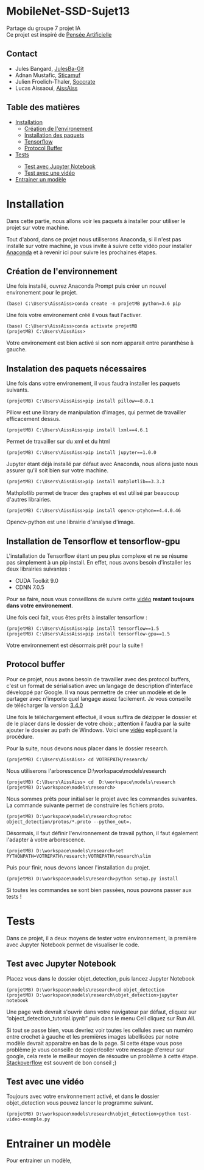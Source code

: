 # MobileNet-SSD-Sujet13
Partage du groupe 7 projet IA <br>
Ce projet est inspiré de [Pensée Artificielle](https://penseeartificielle.fr/mobilenet-ssd-identifier-objets-camera-smartphone/)

## Contact 

* Jules Bangard, [JulesBa-Git](https://github.com/JulesBa-Git) 
* Adnan Mustafic, [Sticamuf](https://github.com/Sticamuf) 
* Julien Froelich-Thaler, [Soccrate](https://github.com/Soccrate)
* Lucas Aissaoui, [AissAiss](https://github.com/AissAiss)

## Table des matières 

<ul>
	<li><a href="#Install">Installation</a>
        <ul>
            <li><a href="creatoin">Création de l'environement</a></li>
            <li><a href="paquets">Installation des paquets</a></li>
            <li><a href="tf">Tensorflow</a></li>
            <li><a href="protoc">Protocol Buffer</a></li>
        </ul>
    </li>
    <li><a href="#Test">Tests</a></li>
        <ul>
            <li><a href="jupyter">Test avec Jupyter Notebook</a></li>
            <li><a href="video">Test avec une vidéo</a></li>
        </ul>
    <li><a href='#Entrainer'>Entrainer un modèle</a></li>
    
</ul>


# Installation
<a id='Installation'></a>

Dans cette partie, nous allons voir les paquets à installer pour utiliser le projet sur votre machine. 

Tout d'abord, dans ce projet nous utiliserons Anaconda, si il n'est pas installé sur votre machine, je vous invite à suivre cette vidéo pour installer [Anaconda](https://www.youtube.com/watch?v=jaw5FhWx2Bk&ab_channel=MachineLearnia) et à revenir ici pour suivre les prochaines étapes.

## Création de l'environnement 
<a href='creatoin'></a>

Une fois installé, ouvrez Anaconda Prompt puis créer un nouvel environement pour le projet. 

```shell 
(base) C:\Users\AissAiss>conda create -n projetMB python=3.6 pip 
```
Une fois votre environement créé il vous faut l'activer. 

```shell 
(base) C:\Users\AissAiss>conda activate projetMB
(projetMB) C:\Users\AissAiss>
```
Votre environement est bien activé si son nom apparait entre paranthèse à gauche.

## Instalation des paquets nécessaires
<a href='paquets'></a>

Une fois dans votre environement, il vous faudra installer les paquets suivants.

```shell 
(projetMB) C:\Users\AissAiss>pip install pillow==8.0.1
```
Pillow est une library de manipulation d'images, qui permet de travailler efficacement dessus.

```shell 
(projetMB) C:\Users\AissAiss>pip install lxml==4.6.1
```
Permet de travailler sur du xml et du html

```shell 
(projetMB) C:\Users\AissAiss>pip install jupyter==1.0.0
```
Jupyter étant déjà installé par défaut avec Anaconda, nous allons juste nous assurer qu'il soit bien sur votre machine. 

```shell 
(projetMB) C:\Users\AissAiss>pip install matplotlib==3.3.3
```
Mathplotlib permet de tracer des graphes et est utilisé par beaucoup d'autres librairies.

```shell 
(projetMB) C:\Users\AissAiss>pip install opencv-ptyhon==4.4.0.46
```
Opencv-python est une librairie d'analyse d'image. 

## Installation de Tensorflow et tensorflow-gpu
<a href='tf'></a>

L'installation de Tensorflow étant un peu plus complexe et ne se résume pas simplement à un pip install. En effet, nous avons besoin d'installer les deux librairies suivantes :  

<ul>
    <li><a>CUDA Toolkit 9.0</a></li>
    <li><a>CDNN 7.0.5</a></li>
</ul>

Pour se faire, nous vous conseillons de suivre cette [vidéo](https://www.youtube.com/watch?v=uIm3DMprk7M&t=113s&ab_channel=MarkJay) **restant toujours dans votre environement**. 

Une fois ceci fait, vous êtes prêts à installer tensorflow : 
```shell 
(projetMB) C:\Users\AissAiss>pip install tensorflow==1.5
(projetMB) C:\Users\AissAiss>pip install tensorflow-gpu==1.5
```

Votre environnement est désormais prêt pour la suite ! 

## Protocol buffer
<a href='protoc'></a>

Pour ce projet, nous avons besoin de travailler avec des protocol buffers, c'est un format de sérialisation avec un langage de description d'interface développé par Google. Il va nous permettre de créer un modèle et de le partager avec n'importe quel langage assez facilement. 
Je vous conseille de télécharger la version [3.4.0](https://github.com/google/protobuf/releases/download/v3.4.0/protoc-3.4.0-win32.zip)

Une fois le téléchargement effectué, il vous suffira de dézipper le dossier et de le placer dans le dossier de votre choix ; attention il faudra par la suite ajouter le dossier au path de Windows. Voici une [vidéo](https://www.youtube.com/watch?v=XkErKaltd6E&ab_channel=ThinkSalesforce) expliquant la procédure. 

Pour la suite, nous devons nous placer dans le dossier research. 

```shell 
(projetMB) C:\Users\AissAiss> cd VOTREPATH/research/
```

Nous utiliserons l'arborescence D:\workspace\models\research

```shell 
(projetMB) C:\Users\AissAiss> cd  D:\workspace\models\research
(projetMB) D:\workspace\models\research>
```

Nous sommes prêts pour initialiser le projet avec les commandes suivantes.
La commande suivante permet de construire les fichiers proto. 

```shell 
(projetMB) D:\workspace\models\research>protoc object_detection/protos/*.proto --python_out=.
```

Désormais, il faut définir l'environnement de travail python, il faut également l'adapter à votre arborescence. 

```shell 
(projetMB) D:\workspace\models\research>set PYTHONPATH=VOTREPATH\research;VOTREPATH\research\slim
```

Puis pour finir, nous devons lancer l'installation du projet. 

```shell 
(projetMB) D:\workspace\models\research>python setup.py install
```

Si toutes les commandes se sont bien passées, nous pouvons passer aux tests ! 

# Tests
<a id='Test'></a>

Dans ce projet, il a deux moyens de tester votre environnement, la première avec Jupyter Notebook permet de visualiser le code. 

## Test avec Jupyter Notebook 
<a href='jupyter'></a>

Placez vous dans le dossier objet_detection, puis lancez Jupyter Notebook 

```shell 
(projetMB) D:\workspace\models\research>cd objet_detection
(projetMB) D:\workspace\models\research\objet_detection>jupyter notebook
```
Une page web devrait s'ouvrir dans votre navigateur par défaut, cliquez sur “object_detection_tutorial.ipynb” puis dans le menu Cell cliquez sur Run All. 

Si tout se passe bien, vous devriez voir toutes les cellules avec un numéro entre crochet à gauche et les premières images labellisées par notre modèle devrait apparaitre en bas de la page. Si cette étape vous pose problème je vous conseille de copier/coller votre message d'erreur sur google, cela reste le meilleur moyen de résoudre un problème à cette étape. [Stackoverflow](https://stackoverflow.com/) est souvent de bon conseil ;)

## Test avec une vidéo  
<a href='video'></a>

Toujours avec votre environnement activé, et dans le dossier objet_detection vous pouvez lancer le programme suivant. 

```shell 
(projetMB) D:\workspace\models\research\objet_detection>python test-video-example.py
```

# Entrainer un modèle 
<a href="Entrainer"></a>

Pour entrainer un modèle,




